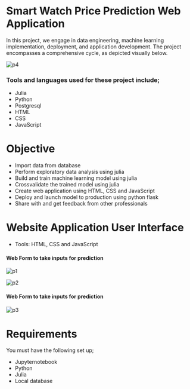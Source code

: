 # Smart Watch Price Prediction Web Application
In this project, we engage in data engineering, machine learning implementation, deployment, and application development. The project encompasses a comprehensive cycle, as depicted visually below.

![p4](https://github.com/Akunnadove/Data-Science-Web-Application/assets/66309302/3ef18c44-33eb-414c-b382-8c5bbc39886e)

### Tools and languages used for these project include;
* Julia
* Python
* Postgresql
* HTML
* CSS 
* JavaScript

# Objective
* Import data from database
* Perform exploratory data analysis using julia
* Build and train machine learning model using julia
* Crossvalidate the trained model using julia
* Create web application using HTML, CSS and JavaScript
* Deploy and launch model to production using python flask 
* Share with and get feedback from other professionals

# Website Application User Interface 
* Tools: HTML, CSS and JavaScript
#### Web Form to take inputs for prediction
![p1](https://github.com/Akunnadove/Data-Science-Web-Application/assets/66309302/474aa230-cbba-4875-a5e4-3c70068c80fd)

![p2](https://github.com/Akunnadove/Data-Science-Web-Application/assets/66309302/c65c353c-33af-4e6d-9475-fb654478844f)

#### Web Form to take inputs for prediction
![p3](https://github.com/Akunnadove/Data-Science-Web-Application/assets/66309302/c2aa36ab-ff94-44ae-8022-92b003184ad2)

# Requirements
You must have the following set up;
* Jupyternotebook
* Python 
* Julia
* Local database
